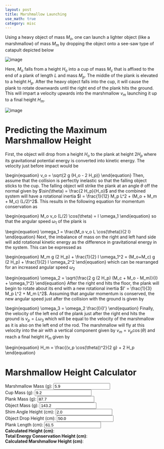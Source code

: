 ```yaml
---
layout: post
title: Marshmallow Launching
use_math: true
category: misc
---
```


Using a heavy object of mass $M_o$, one can launch a lighter object (like a marshmallow) of mass $M_m$ by dropping the object onto a see-saw type of catapult depicted below

![image](https://user-images.githubusercontent.com/98538788/228967807-2d8e5a2d-676a-4455-bdab-8997203bf7ba.png)

Here, $M_o$ falls from a height $H_o$ into a cup of mass $M_c$ that is affixed to the end of a plank of length $L$ and mass $M_p$. The middle of the plank is elevated to a height $H_p$. After the heavy object falls into the cup, it will cause the plank to rotate downwards until the right end of the plank hits the ground. This will impart a velocity upwards into the marshmallow $v_m$ launching it up to a final height $H_m$. 

![image](https://user-images.githubusercontent.com/98538788/228967964-815353c3-ea23-49b4-ad26-82975437ee80.png)

# Predicting the Maximum Marshmallow Height

First, the object will drop from a height $H_o$ to the plank at height $2 H_p$ where its gravitational potential energy is converted into kinetic energy. The velocity just before impact would be

\begin{equation}
v_o = \sqrt{2 g (H_o - 2 H_p)}
\end{equation}
Then, assume that the collision is perfectly inelastic so that the falling object sticks to the cup. The falling object will strike the plank at an angle $\theta$ off the normal given by $\sin(\theta) = \frac{2 H_p}{H_o}$ and the combined system will have a rotational inertia $I = \frac{1}{12} M_p L^2 + (M_o + M_m + M_c) (L/2)^2$. This results in the following equation for momentum conservation as 

\begin{equation}
  M_o v_o (L/2) \cos(\theta) = I \omega_1
\end{equation}
so that the angular speed $\omega_1$ of the plank is

\begin{equation}
  \omega_1 = \frac{M_o v_o L \cos(\theta)}{2 I}
\end{equation}
Next, the imbalance of mass on the right and left hand side will add rotational kinetic energy as the difference in gravitational energy in the system. This can be expressed as

\begin{equation}
M_m g (2 H_p) + \frac{1}{2} I \omega_1^2 = (M_o+M_c) g (2 H_p) + \frac{1}{2} I \omega_2^2 
\end{equation}
which can be rearranged for an increased angular speed $\omega_2$

\begin{equation}
  \omega_2 = \sqrt{\frac{2 g (2 H_p) (M_c + M_o - M_m)}{I} + \omega_1^2}
\end{equation}
After the right end hits the floor, the plank will begin to rotate about its end with a new rotational inertia $I' = \frac{1}{3} M_p L^2 + M_m L^2$. Assuming that angular momentum is conserved, the new angular speed just after the collision with the ground is given by

\begin{equation}
\omega_3 = \omega_2 \frac{I}{I'}
\end{equation}
Finally, the velocity of the left end of the plank just after the right end hits the ground is $v_p = L \omega_3$ which will be equal to the velocity of the marshmallow as it is also on the left end of the rod. The marshmallow will fly at this velocity into the air with a vertical component given by $v_m = v_p \cos(\theta)$ and reach a final height $H_m$ given by 

\begin{equation}
  H_m = \frac{(v_p \cos(\theta))^2}{2 g} + 2 H_p
\end{equation}

# Marshmallow Height Calculator 
<form id="calc" oninput="calcheight()">
  <div>
  <label for="mM">Marshmallow Mass (g):</label>
  <input type="number" step="any" id="mM" name="mM" min="1" max="20" value="5.9" size="5">
  </div>
  <div>     
  <label for="mC">Cup Mass (g):</label>
  <input type="number" step="any" id="mC" name="mC" min="1" max="50" value="9.2" size="5">
  </div>   
  <div>     
  <label for="mP">Plank Mass (g):</label>
  <input type="number" step="any" id="mP" name="mP" min="1" max="500" value="87.7" size="5">
  </div>     
  <div>     
  <label for="mO">Object Mass (g):</label>
  <input type="number" step="any" id="mO" name="mO" min="1" max="1000" value="143.2" size="5">
  </div>    
  <div>     
  <label for="h3">Shim Angle Height (cm):</label>
  <input type="number" step="any" id="h3" name="h3" min="1" max="10" value="2.0" size="5">
  </div>     
  <div>     
  <label for="h1">Object Drop Height (cm):</label>
  <input type="number" step="any" id="h1" name="h1" min="10" max="200" value="50.0" size="5">
  </div>     
  <div>     
  <label for="l">Plank Length (cm):</label>
  <input type="number" step="any" id="l" name="l" min="10" max="100" value="61.5" size="5">
  </div>
  <div> 
  <label for="output1"><strong>Calculated Height (cm)</strong>: </label><span class="output" id="output1" style="color:blue"></span>
  </div>
  <div> 
  <label for="output2"><strong>Total Energy Conservation Height (cm)</strong>: </label><span class="output" id="output2" style="color:blue"></span>
  </div>
  <div> 
  <label for="output3"><strong>Calculated Marshmallow Height (cm)</strong>: </label><span class="output" id="output3" style="color:blue"></span>
  </div>
</form>

<script>
       const mP0 = document.getElementById("mP");
       const mO0 = document.getElementById("mO");
       const mM0 = document.getElementById("mM");
       const mC0 = document.getElementById("mC");
       const h30 = document.getElementById("h3");
       const h10 = document.getElementById("h1");
       const l0 = document.getElementById("l");
       const out1 = document.getElementById("output1");
       const out2 = document.getElementById("output2");
       const out3 = document.getElementById("output3");
       
       function calcheight() {
              let mP = mP0.value/1000;
              let mO = mO0.value/1000;
              let mM = mM0.value/1000;
              let mC = mC0.value/1000;
              let h3 = h30.value/100;
              let h1 = h10.value/100;
              let l = l0.value/100;
              out1.innerHTML = Math.round(-3*(4*h3*h3-l*l)*100);
              out2.innerHTML = Math.round((mO/mM)*(h1-2*h3)*100);
              out3.innerHTML = Math.round(-100*3*(4*h3*h3-l*l)*(-1*12*h1*h3*h3*mO*mO+24*h3*h3*h3*mO*mO+3*h1*l*l*mO*mO+2*h3*l*l*(3*mC*mC-3*mM*mM-mM*mP+mO*mP+mC*(6*mO+mP)))/(4*l*l*l*l*(3*mM+mP)*(3*mM+mP))+2*h3);
       }
       
</script>
